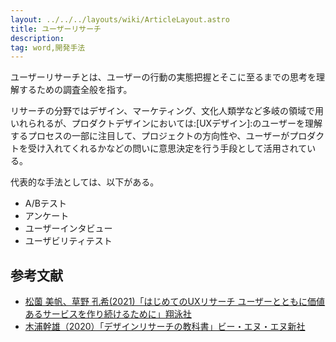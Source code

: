 ```yaml
---
layout: ../../../layouts/wiki/ArticleLayout.astro
title: ユーザーリサーチ
description:
tag: word,開発手法
---
```


ユーザーリサーチとは、ユーザーの行動の実態把握とそこに至るまでの思考を理解するための調査全般を指す。

リサーチの分野ではデザイン、マーケティング、文化人類学など多岐の領域で用いれられるが、プロダクトデザインにおいては:[UXデザイン]:のユーザーを理解するプロセスの一部に注目して、プロジェクトの方向性や、ユーザーがプロダクトを受け入れてくれるかなどの問いに意思決定を行う手段として活用されている。

代表的な手法としては、以下がある。
- A/Bテスト
- アンケート
- ユーザーインタビュー
- ユーザビリティテスト


## 参考文献
- [松薗 美帆、草野 孔希(2021)「はじめてのUXリサーチ ユーザーとともに価値あるサービスを作り続けるために」翔泳社](https://www.shoeisha.co.jp/book/detail/9784798172972)
- [木浦幹雄（2020）「デザインリサーチの教科書」ビー・エヌ・エヌ新社](http://www.bnn.co.jp/books/10700/)
